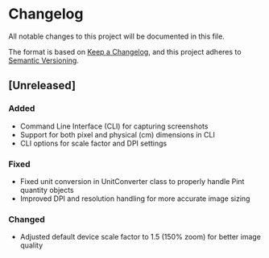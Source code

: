 # Changelog

All notable changes to this project will be documented in this file.

The format is based on [Keep a Changelog](https://keepachangelog.com/en/1.0.0/),
and this project adheres to [Semantic Versioning](https://semver.org/spec/v2.0.0.html).

## [Unreleased]

### Added

- Command Line Interface (CLI) for capturing screenshots
- Support for both pixel and physical (cm) dimensions in CLI
- CLI options for scale factor and DPI settings

### Fixed

- Fixed unit conversion in UnitConverter class to properly handle Pint quantity objects
- Improved DPI and resolution handling for more accurate image sizing

### Changed

- Adjusted default device scale factor to 1.5 (150% zoom) for better image quality
